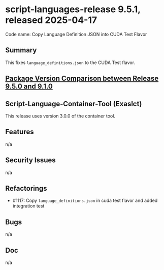 # script-languages-release 9.5.1, released 2025-04-17

Code name: Copy Language Definition JSON into CUDA Test Flavor

## Summary

This fixes `language_definitions.json` to the CUDA Test flavor.

## [Package Version Comparison between Release 9.5.0 and 9.1.0](package_diffs/9.4.0/README.md)

## Script-Language-Container-Tool (Exaslct)

This release uses version 3.0.0 of the container tool.

## Features

n/a

## Security Issues

n/a

## Refactorings

 - #1117: Copy `language_definitions.json` in cuda test flavor and added integration test

## Bugs

n/a

## Doc

n/a
